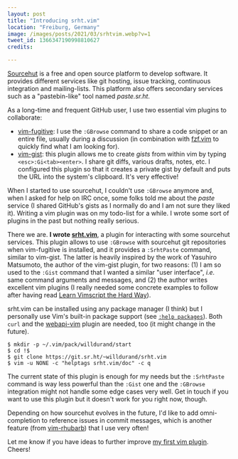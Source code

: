 ```yaml
---
layout: post
title: "Introducing srht.vim"
location: "Freiburg, Germany"
image: /images/posts/2021/03/srhtvim.webp?v=1
tweet_id: 1366347190998810627
credits:

---
```


[Sourcehut][1] is a free and open source platform to develop software. It
provides different services like git hosting, issue tracking, continuous
integration and mailing-lists. This platform also offers secondary services such
as a "pastebin-like" tool named _paste.sr.ht_.

As a long-time and frequent GitHub user, I use two essential vim plugins to
collaborate:

- [vim-fugitive][2]: I use the `:GBrowse` command to share a code snippet
  or an entire file, usually during a discussion (in combination with
  [fzf.vim][4] to quickly find what I am looking for).
- [vim-gist][3]: this plugin allows me to create _gists_ from within vim by
  typing `<esc>:Gi<tab><enter>`. I share git diffs, various drafts, notes, etc.
  I configured this plugin so that it creates a private gist by default and puts
  the URL into the system's clipboard. It's very effective!

When I started to use sourcehut, I couldn't use `:GBrowse` anymore and, when I
asked for help on IRC once, some folks told me about the _paste_ service (I
shared GitHub's gists as I normally do and I am not sure they liked it). Writing
a vim plugin was on my todo-list for a while. I wrote some sort of plugins in
the past but nothing really serious.

There we are. **I wrote [srht.vim][5]**, a plugin for interacting with some
sourcehut services. This plugin allows to use `:GBrowse` with sourcehut git
repositories when vim-fugitive is installed, and it provides a `:SrhtPaste`
command, similar to vim-gist. The latter is heavily inspired by the work of
Yasuhiro Matsumoto, the author of the vim-gist plugin, for two reasons: (1) I am
so used to the `:Gist` command that I wanted a similar "user interface", _i.e._
same command arguments and messages, and (2) the author writes excellent vim
plugins (I really needed some concrete examples to follow after having read
[Learn Vimscript the Hard Way][6]).

srht.vim can be installed using any package manager (I think) but I personally
use Vim's built-in package support (see [`:help packages`][7]). Both `curl` and
the [webapi-vim][8] plugin are needed, too (it might change in the future).

```
$ mkdir -p ~/.vim/pack/willdurand/start
$ cd !$
$ git clone https://git.sr.ht/~willdurand/srht.vim
$ vim -u NONE -c "helptags srht.vim/doc" -c q
```

The current state of this plugin is enough for my needs but the `:SrhtPaste`
command is way less powerful than the `:Gist` one and the `:GBrowse` integration
might not handle some edge cases very well. Get in touch if you want to use this
plugin but it doesn't work for you right now, though.

Depending on how sourcehut evolves in the future, I'd like to add
omni-completion to reference issues in commit messages, which is another feature
(from [vim-rhubarb][9]) that I use very often!

Let me know if you have ideas to further improve [my first vim plugin][5].
Cheers!

[1]: https://sourcehut.org/
[2]: https://github.com/tpope/vim-fugitive
[3]: https://github.com/mattn/vim-gist
[4]: https://github.com/junegunn/fzf.vim
[5]: https://git.sr.ht/~willdurand/srht.vim
[6]: https://learnvimscriptthehardway.stevelosh.com/
[7]: https://vimhelp.org/repeat.txt.html#packages
[8]: https://github.com/mattn/webapi-vim
[9]: https://github.com/tpope/vim-rhubarb

